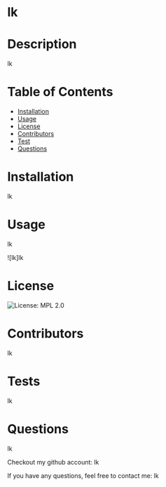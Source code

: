 # lk

  # Description 
  lk

  # Table of Contents
  * [Installation](#installation)
  * [Usage](#usage)
  * [License](#license)
  * [Contributors](#contributors)
  * [Test](#testsclear)
  * [Questions](#questions)

  # Installation
  lk
  # Usage
  lk 

  ![lk]lk
  # License
  ![License: MPL 2.0](https://img.shields.io/badge/License-MPL%202.0-brightgreen.svg)
  # Contributors
  lk
  # Tests
  lk
  # Questions
  lk 

  Checkout my github account: lk 

  If you have any questions, feel free to contact me: lk
